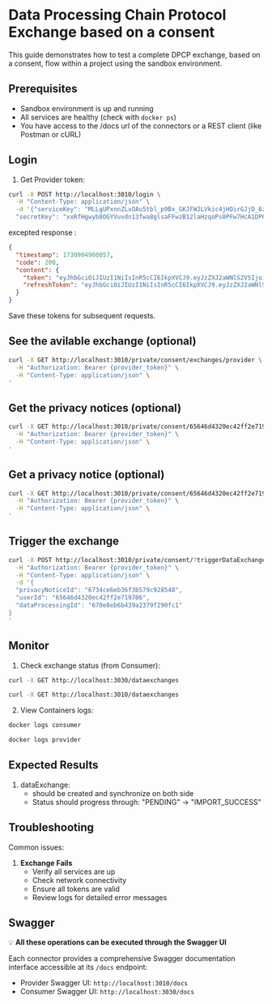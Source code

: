 # Data Processing Chain Protocol Exchange based on a consent

This guide demonstrates how to test a complete DPCP exchange, based on a consent, flow within a project using the sandbox environment.

## Prerequisites

- Sandbox environment is up and running
- All services are healthy (check with `docker ps`)
- You have access to the /docs url of the connectors or a REST client (like Postman or cURL)

## Login

1. Get Provider token:

```bash
curl -X POST http://localhost:3010/login \
  -H "Content-Type: application/json" \
  -d '{"serviceKey": "MLLgUPxnnZLxOAu5tbl_p9Bx_GKJFWJLVkic4jHOirGJjD_6zEbzcCosAhCw7zV_VA9fPYy_vdRkZLuebUAUoQgjAPZGPuI9zaXg",
  "secretKey": "xxRfHgwyb8OGYVuvdn13fwa8glsaFFwzB12laHzqoPs0PFw7HcA1DP6X8wkqEfZ4feUTwfdXO9WHGzlPwstMrE4FJVllcIl5U4nG"}'
```

excepted response : 

```json
{
  "timestamp": 1730904960057,
  "code": 200,
  "content": {
    "token": "eyJhbGciOiJIUzI1NiIsInR5cCI6IkpXVCJ9.eyJzZXJ2aWNlS2V5IjoiTUxMZ1VQeG5uWkx4T0F1NXRibF9wOUJ4X0dLSkZXSkxWa2ljNGpIT2lyR0pqRF82ekViemNDb3NBaEN3N3pWX1ZBOWZQWXlfdmRSa1pMdWViVUFVb1FnakFQWkdQdUk5emFYZyIsImlhdCI6MTczMDkwNDk2MDA1NSwiZXhwIjoxNzMwOTA0OTYwMzU1fQ.HvoHfXFy0L9Qtdl3pm-OSxH9phal_Vlc2_gYpiWJboM",
    "refreshToken": "eyJhbGciOiJIUzI1NiIsInR5cCI6IkpXVCJ9.eyJzZXJ2aWNlS2V5IjoiTUxMZ1VQeG5uWkx4T0F1NXRibF9wOUJ4X0dLSkZXSkxWa2ljNGpIT2lyR0pqRF82ekViemNDb3NBaEN3N3pWX1ZBOWZQWXlfdmRSa1pMdWViVUFVb1FnakFQWkdQdUk5emFYZyIsImlhdCI6MTczMDkwNDk2MDA1NiwiZXhwIjoxNzMwOTA0OTYwMzU2fQ.la9FDMlOICL1TXQOQSZ-YRLHib1GO3iQskXDk_4sE7w"
  }
}
```

Save these tokens for subsequent requests.

## See the avilable exchange (optional)

```bash
curl -X GET http://localhost:3010/private/consent/exchanges/provider \
  -H "Authorization: Bearer {provider_token}" \
  -H "Content-Type: application/json" \
'
```

## Get the privacy notices (optional)

```bash
curl -X GET http://localhost:3010/private/consent/65646d4320ec42ff2e719706/aHR0cDovL2NhdGFsb2c6ODA4Mi92MS9jYXRhbG9nL3BhcnRpY2lwYW50cy82NmQxODcyNGVlNzFmOWYwOTZiYWU4MTA%3D/aHR0cDovL2NhdGFsb2c6ODA4Mi92MS9jYXRhbG9nL3BhcnRpY2lwYW50cy82NmQxOGExZGVlNzFmOWYwOTZiYWVjMDg%3D \
  -H "Authorization: Bearer {provider_token}" \
  -H "Content-Type: application/json" \
'
```

## Get a privacy notice (optional)

```bash
curl -X GET http://localhost:3010/private/consent/65646d4320ec42ff2e719706/privacy-notices/6734ce6eb36f3b579c928548 \
  -H "Authorization: Bearer {provider_token}" \
  -H "Content-Type: application/json" \
'
```

## Trigger the exchange

```bash
curl -X POST http://localhost:3010/private/consent/?triggerDataExchange=true \
  -H "Authorization: Bearer {provider_token}" \
  -H "Content-Type: application/json" \
  -d '{
  "privacyNoticeId": "6734ce6eb36f3b579c928548",
  "userId": "65646d4320ec42ff2e719706",
  "dataProcessingId": "670e8eb6b439a2379f290fc1"
}
'
```

## Monitor

1. Check exchange status (from Consumer):

```bash
curl -X GET http://localhost:3030/dataexchanges
```

```bash
curl -X GET http://localhost:3010/dataexchanges
```

2. View Containers logs:

```bash
docker logs consumer
```

```bash
docker logs provider
```

## Expected Results

1. dataExchange:
   - should be created and synchronize on both side
   - Status should progress through: "PENDING" -> "IMPORT_SUCCESS"

## Troubleshooting

Common issues:

1. **Exchange Fails**
   - Verify all services are up
   - Check network connectivity
   - Ensure all tokens are valid
   - Review logs for detailed error messages

## Swagger

💡 **All these operations can be executed through the Swagger UI**

Each connector provides a comprehensive Swagger documentation interface accessible at its `/docs` endpoint:

- Provider Swagger UI: `http://localhost:3010/docs`
- Consumer Swagger UI: `http://localhost:3030/docs`
